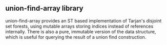 ## union-find-array library

union-find-array provides an ST based implementation of Tarjan's disjoint set forests, using mutable arrays storing indices instead of references internally. There is also a pure, immutable version of the data structure, which is useful for querying the result of a union find construction.
